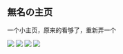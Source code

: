 <p>
<strong><h2>無名の主页 </h2></strong>
一个小主页，原来的看够了，重新弄一个
</p>
<a title="SSL" target="_blank" href="https://myssl.com/seal/detail?domain=blog.imsyy.top"><img src="https://img.shields.io/badge/MySSL-安全认证-brightgreen"></a>&nbsp;<a title="CDN" target="_blank" href="https://www.upyun.com/?utm_source=lianmeng&utm_medium=referral"><img src="https://img.shields.io/badge/CDN-%E5%8F%88%E6%8B%8D%E4%BA%91-blue"></a>&nbsp;<a title="beian" target="_blank" href="https://beian.miit.gov.cn/"><img src="https://img.shields.io/badge/%E8%B1%ABICP%E5%A4%87-20013231--2%E5%8F%B7-important"></a>&nbsp;<a title="Copyright" target="_blank" href="https://imsyy.top/"><img src="https://img.shields.io/badge/Copyright%20%C2%A9%202020--2021-%E7%84%A1%E5%90%8D-red"></a>
